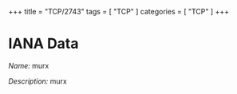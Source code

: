 +++
title = "TCP/2743"
tags = [ "TCP" ]
categories = [ "TCP" ]
+++

# IANA Data

_Name:_ murx

_Description:_ murx


